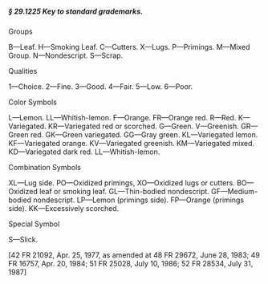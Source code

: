 ##### § 29.1225 Key to standard grademarks. #####

Groups

B—Leaf. H—Smoking Leaf. C—Cutters. X—Lugs. P—Primings. M—Mixed Group. N—Nondescript. S—Scrap.

Qualities

1—Choice. 2—Fine. 3—Good. 4—Fair. 5—Low. 6—Poor.

Color Symbols

L—Lemon. LL—Whitish-lemon. F—Orange. FR—Orange red. R—Red. K—Variegated. KR—Variegated red or scorched. G—Green. V—Greenish. GR—Green red. GK—Green variegated. GG—Gray green. KL—Variegated lemon. KF—Variegated orange. KV—Variegated greenish. KM—Variegated mixed. KD—Variegated dark red. LL—Whitish-lemon.

Combination Symbols

XL—Lug side. PO—Oxidized primings, XO—Oxidized lugs or cutters. BO—Oxidized leaf or smoking leaf. GL—Thin-bodied nondescript. GF—Medium-bodied nondescript. LP—Lemon (primings side). FP—Orange (primings side). KK—Excessively scorched.

Special Symbol

S—Slick.

[42 FR 21092, Apr. 25, 1977, as amended at 48 FR 29672, June 28, 1983; 49 FR 16757, Apr. 20, 1984; 51 FR 25028, July 10, 1986; 52 FR 28534, July 31, 1987]